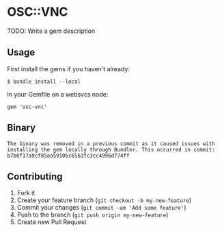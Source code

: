 # OSC::VNC

TODO: Write a gem description

## Usage

First install the gems if you haven't already:

    $ bundle install --local

In your Gemfile on a websvcs node:

    gem 'osc-vnc'

## Binary

    The binary was removed in a previous commit as it caused issues with
    installing the gem locally through Bundler. This occurred in commit:
    b7b0f17a9cf85aa59106c65b3fc3cc4996d774ff

## Contributing

1. Fork it
2. Create your feature branch (`git checkout -b my-new-feature`)
3. Commit your changes (`git commit -am 'Add some feature'`)
4. Push to the branch (`git push origin my-new-feature`)
5. Create new Pull Request
